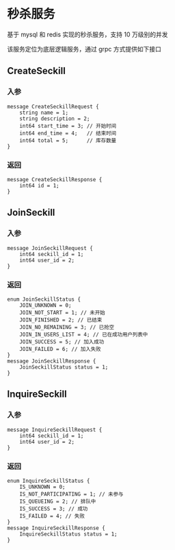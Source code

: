 # 秒杀服务

基于 mysql 和 redis 实现的秒杀服务，支持 10 万级别的并发

该服务定位为底层逻辑服务，通过 grpc 方式提供如下接口

## CreateSeckill

### 入参

```
message CreateSeckillRequest {
    string name = 1;
    string description = 2;
    int64 start_time = 3; // 开始时间
    int64 end_time = 4;   // 结束时间
    int64 total = 5;      // 库存数量
}
```

### 返回

```
message CreateSeckillResponse {
    int64 id = 1;
}
```

## JoinSeckill

### 入参

```
message JoinSeckillRequest {
    int64 seckill_id = 1;
    int64 user_id = 2;
}
```

### 返回

```
enum JoinSeckillStatus {
    JOIN_UNKNOWN = 0;
    JOIN_NOT_START = 1; // 未开始
    JOIN_FINISHED = 2; // 已结束
    JOIN_NO_REMAINING = 3; // 已抢空
    JOIN_IN_USERS_LIST = 4; // 已在成功用户列表中
    JOIN_SUCCESS = 5; // 加入成功
    JOIN_FAILED = 6; // 加入失败
}
message JoinSeckillResponse {
    JoinSeckillStatus status = 1;
}
```

## InquireSeckill

### 入参

```
message InquireSeckillRequest {
    int64 seckill_id = 1;
    int64 user_id = 2;
}
```

### 返回

```
enum InquireSeckillStatus {
    IS_UNKNOWN = 0;
    IS_NOT_PARTICIPATING = 1; // 未参与
    IS_QUEUEING = 2; // 排队中
    IS_SUCCESS = 3; // 成功
    IS_FAILED = 4; // 失败
}
message InquireSeckillResponse {
    InquireSeckillStatus status = 1;
}
```
